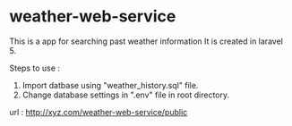 # weather-web-service
This is a app for searching past weather information
It is created in laravel 5.

Steps to use :

1. Import datbase using "weather_history.sql" file.
2. Change database settings in ".env" file in root directory.

url : 
http://xyz.com/weather-web-service/public



